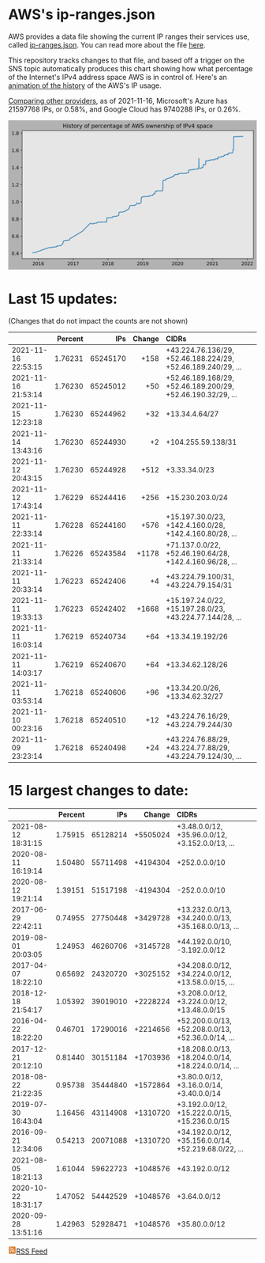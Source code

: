 # AWS's ip-ranges.json

AWS provides a data file showing the current IP ranges their
services use, called [ip-ranges.json](https://ip-ranges.amazonaws.com/ip-ranges.json).  You 
can read more about the file [here](https://docs.aws.amazon.com/general/latest/gr/aws-ip-ranges.html).

This repository tracks changes to that file, and based off a trigger on the SNS topic 
automatically produces this chart showing how what percentage of the Internet's IPv4 
address space AWS is in control of.  Here's an 
[animation of the history](https://youtu.be/Su25yl7eol8) of the AWS's IP usage.

[Comparing other providers](https://github.com/seligman/cloud_sizes), as of 2021-11-16, Microsoft's Azure has 21597768 IPs, or 0.58%, and Google Cloud has 9740288 IPs, or 0.26%.

![History of AWS](history_count.svg)

# Last 15 updates:

(Changes that do not impact the counts are not shown)

| | Percent | IPs | Change | CIDRs |
| :--- | ---: | ---: | ---: | :--- |
| 2021-11-16 22:53:15 | 1.76231 | 65245170 | +158 | +43.224.76.136/29, +52.46.188.224/29, +52.46.189.240/29, ... |
| 2021-11-16 21:53:14 | 1.76230 | 65245012 | +50 | +52.46.189.168/29, +52.46.189.200/29, +52.46.190.32/29, ... |
| 2021-11-15 12:23:18 | 1.76230 | 65244962 | +32 | +13.34.4.64/27 |
| 2021-11-14 13:43:16 | 1.76230 | 65244930 | +2 | +104.255.59.138/31 |
| 2021-11-12 20:43:15 | 1.76230 | 65244928 | +512 | +3.33.34.0/23 |
| 2021-11-12 17:43:14 | 1.76229 | 65244416 | +256 | +15.230.203.0/24 |
| 2021-11-11 22:33:14 | 1.76228 | 65244160 | +576 | +15.197.30.0/23, +142.4.160.0/28, +142.4.160.80/28, ... |
| 2021-11-11 21:33:14 | 1.76226 | 65243584 | +1178 | +71.137.0.0/22, +52.46.190.64/28, +142.4.160.96/28, ... |
| 2021-11-11 20:33:14 | 1.76223 | 65242406 | +4 | +43.224.79.100/31, +43.224.79.154/31 |
| 2021-11-11 19:33:13 | 1.76223 | 65242402 | +1668 | +15.197.24.0/22, +15.197.28.0/23, +43.224.77.144/28, ... |
| 2021-11-11 16:03:14 | 1.76219 | 65240734 | +64 | +13.34.19.192/26 |
| 2021-11-11 14:03:17 | 1.76219 | 65240670 | +64 | +13.34.62.128/26 |
| 2021-11-11 03:53:14 | 1.76218 | 65240606 | +96 | +13.34.20.0/26, +13.34.62.32/27 |
| 2021-11-10 00:23:16 | 1.76218 | 65240510 | +12 | +43.224.76.16/29, +43.224.79.244/30 |
| 2021-11-09 23:23:14 | 1.76218 | 65240498 | +24 | +43.224.76.88/29, +43.224.77.88/29, +43.224.79.124/30, ... |


# 15 largest changes to date:

| | Percent | IPs | Change | CIDRs |
| :--- | ---: | ---: | ---: | :--- |
| 2021-08-12 18:31:15 | 1.75915 | 65128214 | +5505024 | +3.48.0.0/12, +35.96.0.0/12, +3.152.0.0/13, ... |
| 2020-08-11 16:19:14 | 1.50480 | 55711498 | +4194304 | +252.0.0.0/10 |
| 2020-08-12 19:21:14 | 1.39151 | 51517198 | -4194304 | -252.0.0.0/10 |
| 2017-06-29 22:42:11 | 0.74955 | 27750448 | +3429728 | +13.232.0.0/13, +34.240.0.0/13, +35.168.0.0/13, ... |
| 2019-08-01 20:03:05 | 1.24953 | 46260706 | +3145728 | +44.192.0.0/10, -3.192.0.0/12 |
| 2017-04-07 18:22:10 | 0.65692 | 24320720 | +3025152 | +34.208.0.0/12, +34.224.0.0/12, +13.58.0.0/15, ... |
| 2018-12-18 21:54:17 | 1.05392 | 39019010 | +2228224 | +3.208.0.0/12, +3.224.0.0/12, +13.48.0.0/15 |
| 2016-04-22 18:22:20 | 0.46701 | 17290016 | +2214656 | +52.200.0.0/13, +52.208.0.0/13, +52.36.0.0/14, ... |
| 2017-12-21 20:12:10 | 0.81440 | 30151184 | +1703936 | +18.208.0.0/13, +18.204.0.0/14, +18.224.0.0/14, ... |
| 2018-08-22 21:22:35 | 0.95738 | 35444840 | +1572864 | +3.80.0.0/12, +3.16.0.0/14, +3.40.0.0/14 |
| 2019-07-30 16:43:04 | 1.16456 | 43114908 | +1310720 | +3.192.0.0/12, +15.222.0.0/15, +15.236.0.0/15 |
| 2016-09-21 12:34:06 | 0.54213 | 20071088 | +1310720 | +34.192.0.0/12, +35.156.0.0/14, +52.219.68.0/22, ... |
| 2021-08-05 18:21:13 | 1.61044 | 59622723 | +1048576 | +43.192.0.0/12 |
| 2020-10-22 18:31:17 | 1.47052 | 54442529 | +1048576 | +3.64.0.0/12 |
| 2020-09-28 13:51:16 | 1.42963 | 52928471 | +1048576 | +35.80.0.0/12 |


[![RSS Icon](rss-icon.png)RSS Feed](https://raw.githubusercontent.com/seligman/aws-ip-ranges/master/rss.xml)
